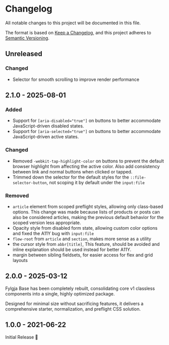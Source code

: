 # Changelog

All notable changes to this project will be documented in this file.

The format is based on [Keep a Changelog](https://keepachangelog.com/en/1.1.0/),
and this project adheres to [Semantic Versioning](https://semver.org/spec/v2.0.0.html).

## Unreleased

### Changed

- Selector for smooth scrolling to improve render performance

## 2.1.0 - 2025-08-01

### Added

- Support for `[aria-disabled="true"]` on buttons to better accommodate JavaScript-driven disabled states.
- Support for `[aria-selected="true"]` on buttons to better accommodate JavaScript-driven active states.

### Changed

- Removed `-webkit-tap-highlight-color` on buttons to prevent the default browser highlight from affecting the active color.
  Also add consistency between link and normal buttons when clicked or tapped.
- Trimmed down the selector for the default styles for the `::file-selector-button`, not scoping it by default under the `input:file`

### Removed

- `article` element from scoped preflight styles, allowing only class-based options.
  This change was made because lists of products or posts can also be considered articles,
  making the previous default behavior for the scoped version less appropriate.
- Opacity style from disabled form state, allowing custom color options and fixed the A11Y bug with `input:file`
- `flow-root` from `article` and `section`, makes more sense as a utility
- the cursor style from `abbr[title]`,
  This feature, should be avoided and inline explanation should be used instead for better A11Y.
- margin between sibling fieldsets, for easier access for flex and grid layouts

## 2.0.0 - 2025-03-12

Fylgja Base has been completely rebuilt,
consolidating core v1 classless components into a single,
highly optimized package.

Designed for minimal size without sacrificing features,
it delivers a comprehensive starter, normalization, and preflight CSS solution.

## 1.0.0 - 2021-06-22

Initial Release 🎉
